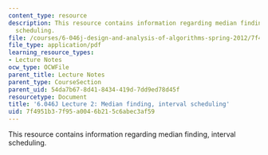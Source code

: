 ```yaml
---
content_type: resource
description: This resource contains information regarding median finding, interval
  scheduling.
file: /courses/6-046j-design-and-analysis-of-algorithms-spring-2012/7f4951b37f95a0046b215c6abec3af59_MIT6_046JS12_lec02.pdf
file_type: application/pdf
learning_resource_types:
- Lecture Notes
ocw_type: OCWFile
parent_title: Lecture Notes
parent_type: CourseSection
parent_uid: 54da7b67-8d41-8434-419d-7dd9ed78d45f
resourcetype: Document
title: '6.046J Lecture 2: Median finding, interval scheduling'
uid: 7f4951b3-7f95-a004-6b21-5c6abec3af59
---
```

This resource contains information regarding median finding, interval scheduling.

